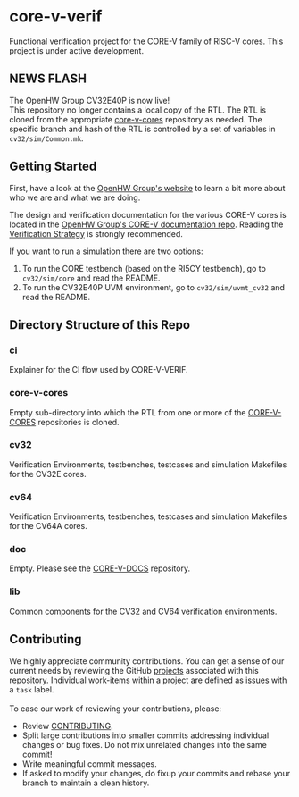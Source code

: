 # core-v-verif
Functional verification project for the CORE-V family of RISC-V cores. This project is under active development.

## NEWS FLASH
The OpenHW Group CV32E40P is now live!<br>This repository no longer contains a local copy of the RTL.  The RTL is cloned from the appropriate [core-v-cores](https://github.com/openhwgroup/core-v-cores) repository as needed.  The specific branch and hash of the RTL is controlled by a set of variables in `cv32/sim/Common.mk`.

## Getting Started
First, have a look at the [OpenHW Group's website](https://www.openhwgroup.org) to learn a bit more about who we are and what we are doing.  

The design and verification documentation for the various CORE-V cores is located in the [OpenHW Group's CORE-V documentation repo](https://github.com/openhwgroup/core-v-docs).  Reading the [Verification Strategy](https://core-v-docs-verif-strat.readthedocs.io/en/latest/) is strongly recommended.

If you want to run a simulation there are two options:
1. To run the CORE testbench (based on the RI5CY testbench), go to `cv32/sim/core` and read the README.
2. To run the CV32E40P UVM environment, go to `cv32/sim/uvmt_cv32` and read the README.

## Directory Structure of this Repo
### ci
Explainer for the CI flow used by CORE-V-VERIF.

### core-v-cores
Empty sub-directory into which the RTL from one or more of the [CORE-V-CORES](https://github.com/openhwgroup/core-v-cores) repositories is cloned.

### cv32
Verification Environments, testbenches, testcases and simulation Makefiles for the CV32E cores.

### cv64
Verification Environments, testbenches, testcases and simulation Makefiles for the CV64A cores.

### doc
Empty.  Please see the [CORE-V-DOCS](https://github.com/openhwgroup/core-v-docs) repository.

### lib
Common components for the CV32 and CV64 verification environments.

## Contributing
We highly appreciate community contributions. You can get a sense of our current needs by reviewing the GitHub
[projects](https://github.com/openhwgroup/core-v-verif/projects) associated with this repository.   Individual work-items
within a project are defined as [issues](https://github.com/openhwgroup/core-v-verif/issues) with a `task` label.
<br><br>To ease our work of reviewing your contributions, please:

* Review [CONTRIBUTING](https://github.com/openhwgroup/core-v-verif/blob/master/CONTRIBUTING.md).
* Split large contributions into smaller commits addressing individual changes or bug fixes. Do not mix unrelated changes
into the same commit!
* Write meaningful commit messages.
* If asked to modify your changes, do fixup your commits and rebase your branch to maintain a clean history.
